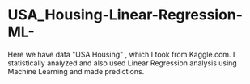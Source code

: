 # USA_Housing-Linear-Regression-ML-
Here we have data "USA Housing" , which I took from Kaggle.com.  I statistically analyzed and also used Linear Regression analysis using Machine Learning and made predictions.
